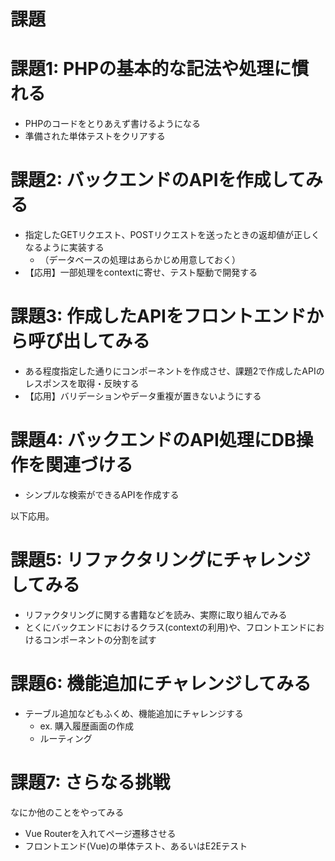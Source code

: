 # 課題

# 課題1: PHPの基本的な記法や処理に慣れる

- PHPのコードをとりあえず書けるようになる
- 準備された単体テストをクリアする

# 課題2: バックエンドのAPIを作成してみる

- 指定したGETリクエスト、POSTリクエストを送ったときの返却値が正しくなるように実装する
  - （データベースの処理はあらかじめ用意しておく）
- 【応用】一部処理をcontextに寄せ、テスト駆動で開発する

# 課題3: 作成したAPIをフロントエンドから呼び出してみる

- ある程度指定した通りにコンポーネントを作成させ、課題2で作成したAPIのレスポンスを取得・反映する
- 【応用】バリデーションやデータ重複が置きないようにする

# 課題4: バックエンドのAPI処理にDB操作を関連づける

- シンプルな検索ができるAPIを作成する

以下応用。

# 課題5: リファクタリングにチャレンジしてみる

- リファクタリングに関する書籍などを読み、実際に取り組んでみる
- とくにバックエンドにおけるクラス(contextの利用)や、フロントエンドにおけるコンポーネントの分割を試す

# 課題6: 機能追加にチャレンジしてみる

- テーブル追加などもふくめ、機能追加にチャレンジする
  - ex. 購入履歴画面の作成
  - ルーティング

# 課題7: さらなる挑戦

なにか他のことをやってみる

- Vue Routerを入れてページ遷移させる
- フロントエンド(Vue)の単体テスト、あるいはE2Eテスト